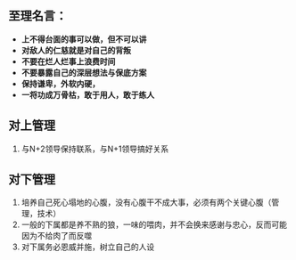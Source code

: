 ## 至理名言：
- **上不得台面的事可以做，但不可以讲**
- **对敌人的仁慈就是对自己的背叛**
- **不要在烂人烂事上浪费时间**
- **不要暴露自己的深层想法与保底方案**
- **保持谦卑，外软内硬，**
- **一将功成万骨枯，敢于用人，敢于练人**

## 对上管理 
1. 与N+2领导保持联系，与N+1领导搞好关系

## 对下管理
1. 培养自己死心塌地的心腹，没有心腹干不成大事，必须有两个关键心腹（管理，技术）
2. 一般的下属都是养不熟的狼，一味的喂肉，并不会换来感谢与忠心，反而可能因为不给肉了而反噬
3. 对下属务必恩威并施，树立自己的人设


